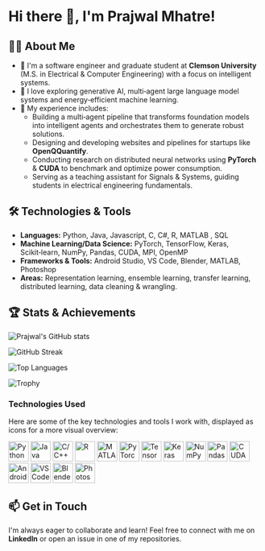 # Hi there 👋, I'm **Prajwal Mhatre**!

## 👨‍💻 About Me
- 🧠 I'm a software engineer and graduate student at **Clemson University** (M.S. in Electrical & Computer Engineering) with a focus on intelligent systems.
- 🤖 I love exploring generative AI, multi‑agent large language model systems and energy‑efficient machine learning.
- 💼 My experience includes:
  - Building a multi‑agent pipeline that transforms foundation models into intelligent agents and orchestrates them to generate robust solutions.
  - Designing and developing websites and pipelines for startups like **OpenQQuantify**.
  - Conducting research on distributed neural networks using **PyTorch** & **CUDA** to benchmark and optimize power consumption.
  - Serving as a teaching assistant for Signals & Systems, guiding students in electrical engineering fundamentals.

## 🛠️ Technologies & Tools
- **Languages:** Python, Java, Javascript, C, C#, R, MATLAB , SQL
- **Machine Learning/Data Science:** PyTorch, TensorFlow, Keras, Scikit‑learn, NumPy, Pandas, CUDA, MPI, OpenMP
- **Frameworks & Tools:** Android Studio, VS Code, Blender, MATLAB, Photoshop
- **Areas:** Representation learning, ensemble learning, transfer learning, distributed learning, data cleaning & wrangling.


## 🏆 Stats & Achievements
<!--
![GitHub Streak](https://streak-stats.demolab.com/?user=Prajwal-Mhatre&theme=default)
![Top Langs](https://github-readme-stats.vercel.app/api/top-langs/?username=Prajwal-Mhatre&layout=compact&langs_count=6)
-->
![Prajwal's GitHub stats](https://github-readme-stats.vercel.app/api?username=Prajwal-Mhatre&show_icons=true&theme=transparent)

![GitHub Streak](https://streak-stats.demolab.com/?user=Prajwal-Mhatre&theme=default)

![Top Languages](https://github-readme-stats.vercel.app/api/top-langs/?username=Prajwal-Mhatre&layout=compact&theme=transparent)

![Trophy](https://github-profile-trophy.vercel.app/?username=Prajwal-Mhatre&theme=flat&column=4)

### Technologies Used

Here are some of the key technologies and tools I work with, displayed as icons for a more visual overview:

<p align="left">
  <img src="https://www.vectorlogo.zone/logos/python/python-icon.svg" alt="Python" width="40" height="40" title="Python"/>
  <img src="https://www.vectorlogo.zone/logos/java/java-icon.svg" alt="Java" width="40" height="40" title="Java"/>
  <img src="https://cdn.iconscout.com/icon/free/png-512/c-programming-569564.png" alt="C/C++" width="40" height="40" title="C/C++"/>
  <img src="https://www.vectorlogo.zone/logos/r-project/r-project-icon.svg" alt="R" width="40" height="40" title="R"/>
  <img src="https://upload.wikimedia.org/wikipedia/commons/thumb/2/21/Matlab_Logo.png/667px-Matlab_Logo.png" alt="MATLAB" width="40" height="40" title="MATLAB"/>
  <img src="https://www.vectorlogo.zone/logos/pytorch/pytorch-icon.svg" alt="PyTorch" width="40" height="40" title="PyTorch"/>
  <img src="https://www.vectorlogo.zone/logos/tensorflow/tensorflow-icon.svg" alt="TensorFlow" width="40" height="40" title="TensorFlow"/>
  <img src="https://upload.wikimedia.org/wikipedia/commons/a/ae/Keras_logo.svg" alt="Keras" width="40" height="40" title="Keras"/>
  <img src="https://www.vectorlogo.zone/logos/numpy/numpy-icon.svg" alt="NumPy" width="40" height="40" title="NumPy"/>
  <img src="https://pandas.pydata.org/static/img/pandas_mark.svg" alt="Pandas" width="40" height="40" title="Pandas"/>
  <img src="https://www.vectorlogo.zone/logos/nvidia/nvidia-icon.svg" alt="CUDA" width="40" height="40" title="CUDA"/>
  <img src="https://www.vectorlogo.zone/logos/android/android-official.svg" alt="Android" width="40" height="40" title="Android"/>
  <img src="https://www.vectorlogo.zone/logos/visualstudio_code/visualstudio_code-icon.svg" alt="VS Code" width="40" height="40" title="VS Code"/>
  <img src="https://www.vectorlogo.zone/logos/blender/blender-icon.svg" alt="Blender" width="40" height="40" title="Blender"/>
  <img src="https://www.vectorlogo.zone/logos/adobe_photoshop/adobe_photoshop-icon.svg" alt="Photoshop" width="40" height="40" title="Photoshop"/>
</p>


## 📫 Get in Touch
I'm always eager to collaborate and learn! Feel free to connect with me on **LinkedIn** or open an issue in one of my repositories.

<!--
Fun fact: I love building things that bridge the physical and digital worlds.
-->
